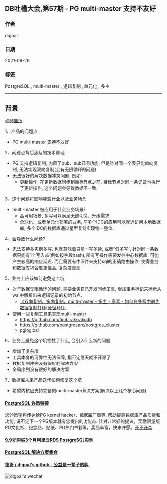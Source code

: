 ## DB吐槽大会,第57期 - PG multi-master 支持不友好   
  
### 作者  
digoal  
  
### 日期  
2021-09-29   
  
### 标签  
PostgreSQL , multi-master , 逻辑复制 , 单元化 , 多主    
  
----  
  
## 背景  
[视频回放](https://www.bilibili.com/video/BV1Hi4y1C7pY/)  
  
1、产品的问题点  
- PG multi-master 支持不友好   
  
2、问题点背后涉及的技术原理  
- PG 支持逻辑复制, 内置了pub、sub订阅功能, 但是针对同一个表只能单向复制, 无法实现双向复制(会有无限循环的问题)  
- 无法很好的解决数据冲突问题, 例如:   
    - 更新操作, 在更新数据同步到目标节点之前, 目标节点对同一条记录也执行了更新操作, 这个问题会导致数据不一致.   
  
3、这个问题将影响哪些行业以及业务场景  
- multi-master 被应用于什么业务场景?   
    - 高可用场景, 多写可以满足无缝切换、升级需求.    
    - 全球化、或者单元化部署的业务, 在多个IDC的应用可以就近访问本地数据库, 多个IDC的数据库通过星型复制实现统一整体.   
  
4、会导致什么问题?  
- 无法支持多实例多写, 也就意味着只能一写多读, 或者“假多写“, 针对同一条数据只能有1个写入点(例如按字段hash), 所有写操作需要发往中心数据库, 可能产生较高的响应延迟. 而且需要有中间件来支持sql的正确路由操作, 使得业务和数据库耦合度更佳高, 复杂度更高.     
  
5、业务上应该如何避免这个坑  
- 对于数据无限循环的问题, 需要业务自己开发同步工具, 增加事务标记来标示从wal中解析出来逻辑记录的初始节点.      
    - [《双向复制，多向复制，multi-master - 多主 - 多写 - 如何在多写中避免数据复制打环(死循环)》](../201811/20181119_01.md)    
- 使用一些复制工具来实现multi-master   
    - https://github.com/timbira/krahodb    
    - https://github.com/postgrespro/postgres_cluster    
    - pglogical  
  
6、业务上避免这个坑牺牲了什么, 会引入什么新的问题  
- 增加了复杂度  
- 工具本身的可靠性无法保障, 指不定哪天就不开源了     
- 数据复制冲突没有很好的解决方案  
- 全局序列没有很好的解决方案  
  
7、数据库未来产品迭代如何修复这个坑  
- 希望内核层支持完备的multi-master解决方案(解决以上几个核心问题)    
  
  
  
#### [PostgreSQL 许愿链接](https://github.com/digoal/blog/issues/76 "269ac3d1c492e938c0191101c7238216")
您的愿望将传达给PG kernel hacker、数据库厂商等, 帮助提高数据库产品质量和功能, 说不定下一个PG版本就有您提出的功能点. 针对非常好的提议，奖励限量版PG文化衫、纪念品、贴纸、PG热门书籍等，奖品丰富，快来许愿。[开不开森](https://github.com/digoal/blog/issues/76 "269ac3d1c492e938c0191101c7238216").  
  
  
#### [9.9元购买3个月阿里云RDS PostgreSQL实例](https://www.aliyun.com/database/postgresqlactivity "57258f76c37864c6e6d23383d05714ea")
  
  
#### [PostgreSQL 解决方案集合](https://yq.aliyun.com/topic/118 "40cff096e9ed7122c512b35d8561d9c8")
  
  
#### [德哥 / digoal's github - 公益是一辈子的事.](https://github.com/digoal/blog/blob/master/README.md "22709685feb7cab07d30f30387f0a9ae")
  
  
![digoal's wechat](../pic/digoal_weixin.jpg "f7ad92eeba24523fd47a6e1a0e691b59")
  
